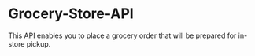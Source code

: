 # Grocery-Store-API
This API enables you to place a grocery order that will be prepared for in-store pickup.

